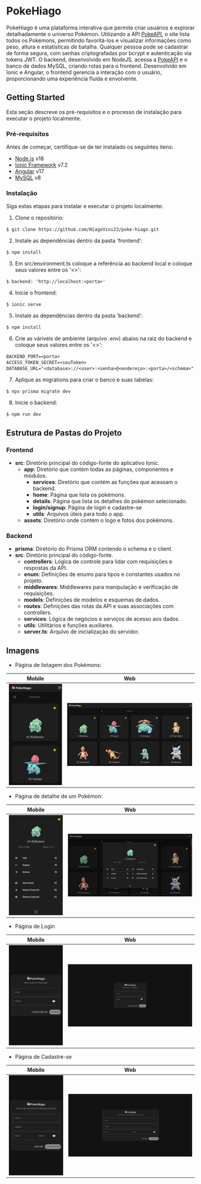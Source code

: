 # PokeHiago

PokeHiago é uma plataforma interativa que permite criar usuários e explorar detalhadamente o universo Pokémon. Utilizando a API [PokeAPI](https://pokeapi.co/), o site lista todos os Pokémons, permitindo favoritá-los e visualizar informações como peso, altura e estatísticas de batalha. Qualquer pessoa pode se cadastrar de forma segura, com senhas criptografadas por bcrypt e autenticação via tokens JWT. O backend, desenvolvido em NodeJS, acessa a [PokeAPI](https://pokeapi.co/) e o banco de dados MySQL, criando rotas para o frontend. Desenvolvido em Ionic e Angular, o frontend gerencia a interação com o usuário, proporcionando uma experiência fluida e envolvente.

## Getting Started

Esta seção descreve os pré-requisitos e o processo de instalação para executar o projeto localmente.

### Pré-requisitos

Antes de começar, certifique-se de ter instalado os seguintes itens:

- [Node.js](https://nodejs.org/) v18
- [Ionic Framework](https://ionicframework.com/) v7.2
- [Angular](https://angular.io/) v17
- [MySQL](https://www.mysql.com/) v8

### Instalação

Siga estas etapas para instalar e executar o projeto localmente:

1. Clone o repositório:
```
$ git clone https://github.com/HiagoVini23/poke-hiago.git
```
2. Instale as dependências dentro da pasta 'frontend':
```
$ npm install
```
3. Em src/environment.ts coloque a referência ao backend local e coloque seus valores entre os '<>':
```
$ backend: 'http://localhost:<porta>'
```
4. Inicie o frontend:
```
$ ionic serve
```
5. Instale as dependências dentro da pasta 'backend':
```
$ npm install
```
6. Crie as váriveis de ambiente (arquivo .env) abaixo na raiz do backend e coloque seus valores entre os '<>':
```
BACKEND_PORT=<porta>
ACCESS_TOKEN_SECRET=<seuToken>
DATABASE_URL="<database>://<user>:<senha>@<endereço>:<porta>/<schema>"
```
7. Aplique as migrations para criar o banco e suas tabelas:
```
$ npx prisma migrate dev
```
8. Inicie o backend:
```
$ npm run dev
```

## Estrutura de Pastas do Projeto

### Frontend
- **src**: Diretório principal do código-fonte do aplicativo Ionic.
  - **app**: Diretório que contém todas as páginas, componentes e módulos.
    - **services**: Diretório que contém as funções que acessam o backend.
    - **home**: Página que lista os pokémons.
    - **details**: Página que lista os detalhes do pokémon selecionado.
    - **login/signup**: Página de login e cadastre-se
    - **utils**: Arquivos úteis para todo o app.
  - **assets**: Diretório onde contém o logo e fotos dos pokémons.
### Backend
- **prisma**: Diretório do Prisma ORM contendo o schema e o client.
- **src**: Diretório principal do código-fonte.
  - **controllers**: Lógica de controle para lidar com requisições e respostas da API.
  - **enum**: Definições de enums para tipos e constantes usados no projeto.
  - **middlewares**: Middlewares para manipulação e verificação de requisições.
  - **models**: Definições de modelos e esquemas de dados.
  - **routes**: Definições das rotas da API e suas associações com controllers.
  - **services**: Lógica de negócios e serviços de acesso aos dados.
  - **utils**: Utilitários e funções auxiliares.
  - **server.ts**: Arquivo de inicialização do servidor.

## Imagens

- Página de listagem dos Pokémons:

| Mobile | Web |
|--------|-----|
| ![HomepagePhone](./fotos-docs/HomePhone.png) | ![HomepagePC](./fotos-docs/HomePC.png) |

- Página de detalhe de um Pokémon:

| Mobile | Web |
|--------|-----|
| ![DetailPhone](./fotos-docs/DetailPhone.png) | ![DetailPC](./fotos-docs/DetailPC.png) |

- Página de Login

| Mobile | Web |
|--------|-----|
| ![LoginPhone](./fotos-docs/LoginPhone.png) | ![LoginPC](./fotos-docs/LoginPC.png) |

- Página de Cadastre-se

| Mobile | Web |
|--------|-----|
| ![SignUpPhone](./fotos-docs/SignUpPhone.png) | ![SignUpPC](./fotos-docs/SignUpPC.png) |

